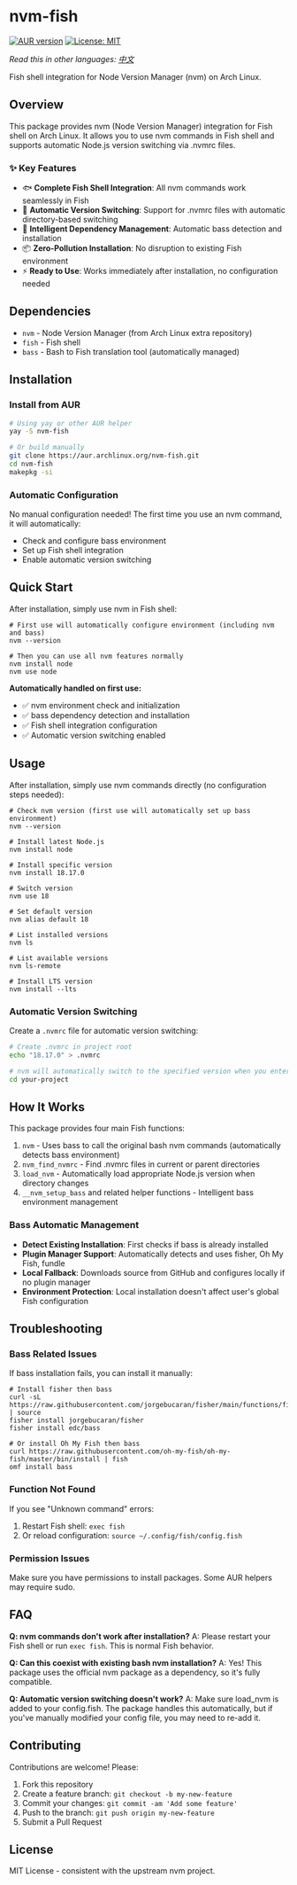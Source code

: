 # nvm-fish

[![AUR version](https://img.shields.io/aur/version/nvm-fish?logo=arch-linux&logoColor=white)](https://aur.archlinux.org/packages/nvm-fish)
[![License: MIT](https://img.shields.io/badge/License-MIT-yellow.svg)](https://opensource.org/licenses/MIT)

*Read this in other languages: [中文](README_zh-CN.md)*

Fish shell integration for Node Version Manager (nvm) on Arch Linux.

## Overview

This package provides nvm (Node Version Manager) integration for Fish shell on Arch Linux. It allows you to use nvm commands in Fish shell and supports automatic Node.js version switching via .nvmrc files.

### ✨ Key Features

- 🐟 **Complete Fish Shell Integration**: All nvm commands work seamlessly in Fish
- 🎯 **Automatic Version Switching**: Support for .nvmrc files with automatic directory-based switching
- 🔧 **Intelligent Dependency Management**: Automatic bass detection and installation
- 📦 **Zero-Pollution Installation**: No disruption to existing Fish environment
- ⚡ **Ready to Use**: Works immediately after installation, no configuration needed

## Dependencies

- `nvm` - Node Version Manager (from Arch Linux extra repository)
- `fish` - Fish shell
- `bass` - Bash to Fish translation tool (automatically managed)

## Installation

### Install from AUR

```bash
# Using yay or other AUR helper
yay -S nvm-fish

# Or build manually
git clone https://aur.archlinux.org/nvm-fish.git
cd nvm-fish
makepkg -si
```

### Automatic Configuration

No manual configuration needed! The first time you use an nvm command, it will automatically:
- Check and configure bass environment
- Set up Fish shell integration
- Enable automatic version switching

## Quick Start

After installation, simply use nvm in Fish shell:

```fish
# First use will automatically configure environment (including nvm and bass)
nvm --version

# Then you can use all nvm features normally
nvm install node
nvm use node
```

**Automatically handled on first use:**
- ✅ nvm environment check and initialization
- ✅ bass dependency detection and installation
- ✅ Fish shell integration configuration
- ✅ Automatic version switching enabled

## Usage

After installation, simply use nvm commands directly (no configuration steps needed):

```fish
# Check nvm version (first use will automatically set up bass environment)
nvm --version

# Install latest Node.js
nvm install node

# Install specific version
nvm install 18.17.0

# Switch version
nvm use 18

# Set default version
nvm alias default 18

# List installed versions
nvm ls

# List available versions
nvm ls-remote

# Install LTS version
nvm install --lts
```

### Automatic Version Switching

Create a `.nvmrc` file for automatic version switching:

```bash
# Create .nvmrc in project root
echo "18.17.0" > .nvmrc

# nvm will automatically switch to the specified version when you enter the directory
cd your-project
```

## How It Works

This package provides four main Fish functions:

1. `nvm` - Uses bass to call the original bash nvm commands (automatically detects bass environment)
2. `nvm_find_nvmrc` - Find .nvmrc files in current or parent directories
3. `load_nvm` - Automatically load appropriate Node.js version when directory changes
4. `__nvm_setup_bass` and related helper functions - Intelligent bass environment management

### Bass Automatic Management

- **Detect Existing Installation**: First checks if bass is already installed
- **Plugin Manager Support**: Automatically detects and uses fisher, Oh My Fish, fundle
- **Local Fallback**: Downloads source from GitHub and configures locally if no plugin manager
- **Environment Protection**: Local installation doesn't affect user's global Fish configuration

## Troubleshooting

### Bass Related Issues

If bass installation fails, you can install it manually:

```fish
# Install fisher then bass
curl -sL https://raw.githubusercontent.com/jorgebucaran/fisher/main/functions/fisher.fish | source
fisher install jorgebucaran/fisher
fisher install edc/bass

# Or install Oh My Fish then bass
curl https://raw.githubusercontent.com/oh-my-fish/oh-my-fish/master/bin/install | fish
omf install bass
```

### Function Not Found

If you see "Unknown command" errors:

1. Restart Fish shell: `exec fish`
2. Or reload configuration: `source ~/.config/fish/config.fish`

### Permission Issues

Make sure you have permissions to install packages. Some AUR helpers may require sudo.

## FAQ

**Q: nvm commands don't work after installation?**
A: Please restart your Fish shell or run `exec fish`. This is normal Fish behavior.

**Q: Can this coexist with existing bash nvm installation?**
A: Yes! This package uses the official nvm package as a dependency, so it's fully compatible.

**Q: Automatic version switching doesn't work?**
A: Make sure load_nvm is added to your config.fish. The package handles this automatically, but if you've manually modified your config file, you may need to re-add it.

## Contributing

Contributions are welcome! Please:

1. Fork this repository
2. Create a feature branch: `git checkout -b my-new-feature`
3. Commit your changes: `git commit -am 'Add some feature'`
4. Push to the branch: `git push origin my-new-feature`
5. Submit a Pull Request

## License

MIT License - consistent with the upstream nvm project.